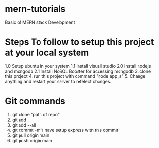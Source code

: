 # mern-tutorials
Basic of MERN stack Development

# Steps To follow to setup this project at your local system
1.0 Setup ubuntu in your system
1.1 Install visuall studio
2.0 Install nodejs and mongodb 
2.1 Install NoSQL Booster for accessing mongodb 
3. clone this project
4. run this project with command "node app.js"
5. Change anything and restart your server to refelect changes.

# Git commands
1. git clone "path of repo".
2. git add .
3. git add --all
4. git commit -m"i have setup express with this commit"
5. git pull origin main
6. git push origin main 